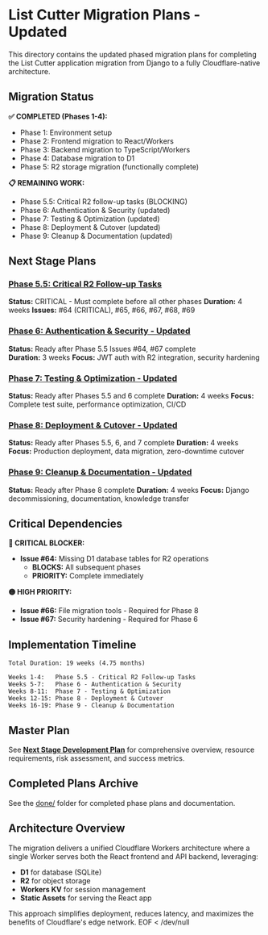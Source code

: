 # List Cutter Migration Plans - Updated

This directory contains the updated phased migration plans for completing the List Cutter application migration from Django to a fully Cloudflare-native architecture.

## Migration Status

**✅ COMPLETED (Phases 1-4):**
- Phase 1: Environment setup
- Phase 2: Frontend migration to React/Workers
- Phase 3: Backend migration to TypeScript/Workers  
- Phase 4: Database migration to D1
- Phase 5: R2 storage migration (functionally complete)

**📋 REMAINING WORK:**
- Phase 5.5: Critical R2 follow-up tasks (BLOCKING)
- Phase 6: Authentication & Security (updated)
- Phase 7: Testing & Optimization (updated)
- Phase 8: Deployment & Cutover (updated)
- Phase 9: Cleanup & Documentation (updated)

## Next Stage Plans

### **[Phase 5.5: Critical R2 Follow-up Tasks](phase-5.5-critical-r2-followup.md)** 
**Status:** CRITICAL - Must complete before all other phases
**Duration:** 4 weeks
**Issues:** #64 (CRITICAL), #65, #66, #67, #68, #69

### **[Phase 6: Authentication & Security - Updated](phase-6-auth-security-updated.md)**
**Status:** Ready after Phase 5.5 Issues #64, #67 complete  
**Duration:** 3 weeks
**Focus:** JWT auth with R2 integration, security hardening

### **[Phase 7: Testing & Optimization - Updated](phase-7-testing-optimization-updated.md)**
**Status:** Ready after Phases 5.5 and 6 complete
**Duration:** 4 weeks
**Focus:** Complete test suite, performance optimization, CI/CD

### **[Phase 8: Deployment & Cutover - Updated](phase-8-deployment-cutover-updated.md)**
**Status:** Ready after Phases 5.5, 6, and 7 complete
**Duration:** 4 weeks
**Focus:** Production deployment, data migration, zero-downtime cutover

### **[Phase 9: Cleanup & Documentation - Updated](phase-9-cleanup-updated.md)**
**Status:** Ready after Phase 8 complete
**Duration:** 4 weeks
**Focus:** Django decommissioning, documentation, knowledge transfer

## Critical Dependencies

**🔴 CRITICAL BLOCKER:**
- **Issue #64:** Missing D1 database tables for R2 operations
  - **BLOCKS:** All subsequent phases
  - **PRIORITY:** Complete immediately

**🟡 HIGH PRIORITY:**
- **Issue #66:** File migration tools - Required for Phase 8
- **Issue #67:** Security hardening - Required for Phase 6

## Implementation Timeline

```
Total Duration: 19 weeks (4.75 months)

Weeks 1-4:   Phase 5.5 - Critical R2 Follow-up Tasks
Weeks 5-7:   Phase 6 - Authentication & Security  
Weeks 8-11:  Phase 7 - Testing & Optimization
Weeks 12-15: Phase 8 - Deployment & Cutover
Weeks 16-19: Phase 9 - Cleanup & Documentation
```

## Master Plan

See **[Next Stage Development Plan](../../NEXT_STAGE_DEVELOPMENT_PLAN.md)** for comprehensive overview, resource requirements, risk assessment, and success metrics.

## Completed Plans Archive

See the [done/](done/) folder for completed phase plans and documentation.

## Architecture Overview

The migration delivers a unified Cloudflare Workers architecture where a single Worker serves both the React frontend and API backend, leveraging:
- **D1** for database (SQLite)
- **R2** for object storage
- **Workers KV** for session management
- **Static Assets** for serving the React app

This approach simplifies deployment, reduces latency, and maximizes the benefits of Cloudflare's edge network.
EOF < /dev/null